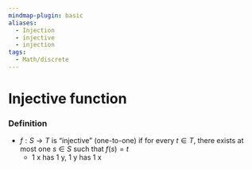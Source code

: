 ```yaml
---
mindmap-plugin: basic
aliases:
  - Injection
  - injective
  - injection
tags:
  - Math/discrete
---
```

# Injective function
### Definition
- $f:S\to T$ is “injective” (one-to-one) if for every $t\in T$, there exists at most one $s\in S$ such that $f(s)=t$
	- 1 x has 1 y, 1 y has 1 x
